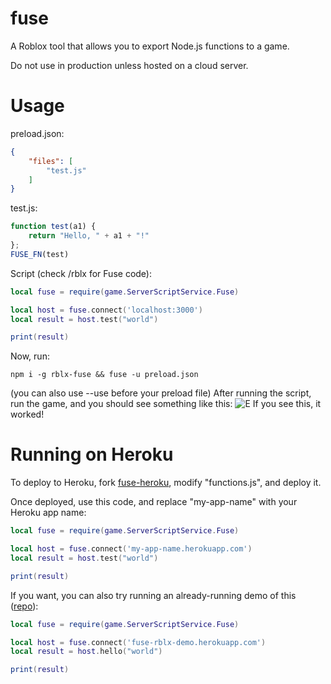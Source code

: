 # fuse
A Roblox tool that allows you to export Node.js functions to a game.

Do not use in production unless hosted on a cloud server.

# Usage
preload.json:
```json
{
	"files": [
		"test.js"
	]
}
```
test.js:
```js
function test(a1) {
	return "Hello, " + a1 + "!" 
};
FUSE_FN(test)
```

Script (check /rblx for Fuse code):
```lua
local fuse = require(game.ServerScriptService.Fuse)

local host = fuse.connect('localhost:3000')
local result = host.test("world")

print(result)
```
Now, run:
```
npm i -g rblx-fuse && fuse -u preload.json
```
(you can also use --use before your preload file)
After running the script, run the game, and you should see something like this:
![E](https://user-images.githubusercontent.com/71789103/170841239-75156411-c214-41c7-bd36-52f5a443c946.png)
If you see this, it worked!
# Running on Heroku
To deploy to Heroku, fork [fuse-heroku](https://github.com/Unzor/fuse-heroku), modify "functions.js", and deploy it.

Once deployed, use this code, and replace "my-app-name" with your Heroku app name:
```lua
local fuse = require(game.ServerScriptService.Fuse)

local host = fuse.connect('my-app-name.herokuapp.com')
local result = host.test("world")

print(result)
```
If you want, you can also try running an already-running demo of this ([repo](https://github.com/unisocket3/fuse-heroku-test)):
```lua
local fuse = require(game.ServerScriptService.Fuse)

local host = fuse.connect('fuse-rblx-demo.herokuapp.com')
local result = host.hello("world")

print(result)
```
